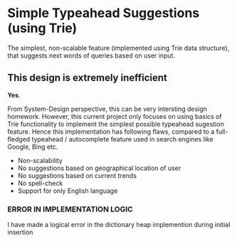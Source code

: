 # Simple Typeahead Suggestions (using Trie)

The simplest, non-scalable feature (implemented using Trie data structure), that suggests next words of queries based on user input.

## This design is extremely inefficient

**Yes**.

From System-Design perspective, this can be very intersting design homework. However, this current project only focuses on using basics of Trie functionality to implement the simplest possible typeahead sugestion feature. Hence this implementation has following flaws, compared to a full-fledged typeahead / autocomplete feature used in search engines like Google, Bing etc.

- Non-scalability
- No suggestions based on geographical location of user
- No suggestions based on current trends
- No spell-check
- Support for only English language

### ERROR IN IMPLEMENTATION LOGIC

I have made a logical error in the dictionary heap implemention during initial insertion
